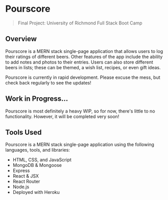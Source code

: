 # Pourscore
> Final Project: University of Richmond Full Stack Boot Camp 

## Overview
 Pourscore is a MERN stack single-page application that allows users to log their ratings of different beers. Other features of the app include the ability to add notes and photos to their entries. Users can also store different beers in lists; these can be themed, a wish list, recipes, or even gift ideas.

 Pourscore is currently in rapid development. Please excuse the mess, but check back regularly to see the updates!

 ## Work in Progress...
 Pourscore is most definitely a heavy WIP, so for now, there's little to no functionality. However, it will be completed very soon!

 ## Tools Used
 Pourscore is a MERN stack single-page application using the following languages, tools, and libraries:
 - HTML, CSS, and JavaScript
 - MongoDB & Mongoose
 - Express
 - React & JSX
 - React Router
 - Node.js
 - Deployed with Heroku